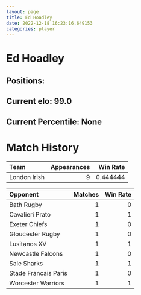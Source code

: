 ```yaml
---  
layout: page  
title: Ed Hoadley  
date: 2022-12-18 16:23:16.649153  
categories: player  
---
```

# Ed Hoadley

## Positions: 

## Current elo: 99.0

## Current Percentile: None

# Match History


| Team         |   Appearances |   Win Rate |
|:-------------|--------------:|-----------:|
| London Irish |             9 |   0.444444 |

| Opponent             |   Matches |   Win Rate |
|:---------------------|----------:|-----------:|
| Bath Rugby           |         1 |          0 |
| Cavalieri Prato      |         1 |          1 |
| Exeter Chiefs        |         1 |          0 |
| Gloucester Rugby     |         1 |          0 |
| Lusitanos XV         |         1 |          1 |
| Newcastle Falcons    |         1 |          0 |
| Sale Sharks          |         1 |          1 |
| Stade Francais Paris |         1 |          0 |
| Worcester Warriors   |         1 |          1 |